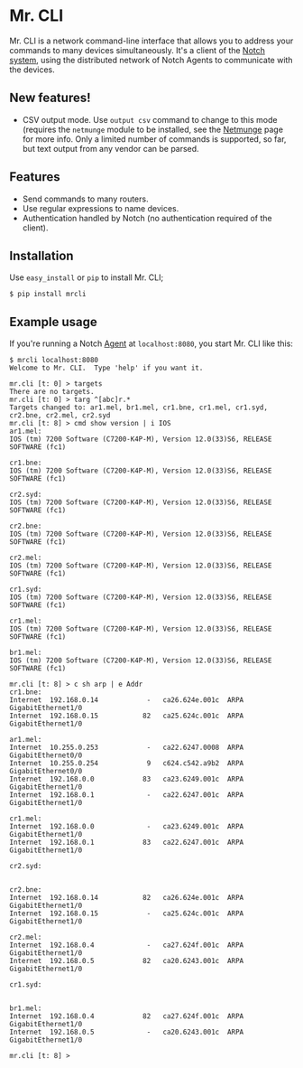 # Mr. CLI #


Mr. CLI is a network command-line interface that allows you to address your commands to many devices simultaneously.  It's a client of the [Notch system](http://code.google.com/p/notch), using the distributed network of Notch Agents to communicate with the devices.

## New features! ##
  * CSV output mode. Use `output csv` command to change to this mode (requires the `netmunge` module to be installed, see the [Netmunge](http://code.google.com/p/netmunge) page for more info. Only a limited number of commands is supported, so far, but text output from any vendor can be parsed.

## Features ##
  * Send commands to many routers.
  * Use regular expressions to name devices.
  * Authentication handled by Notch (no authentication required of the client).

## Installation ##

Use ```easy_install``` or ``pip`` to install Mr. CLI;

```
$ pip install mrcli
```

## Example usage ##

If you're running a Notch [Agent](http://www.enemesco.net/notch/agent.html) at `localhost:8080`, you start Mr. CLI like this:

```
$ mrcli localhost:8080
Welcome to Mr. CLI.  Type 'help' if you want it.

mr.cli [t: 0] > targets
There are no targets.
mr.cli [t: 0] > targ ^[abc]r.*
Targets changed to: ar1.mel, br1.mel, cr1.bne, cr1.mel, cr1.syd, cr2.bne, cr2.mel, cr2.syd
mr.cli [t: 8] > cmd show version | i IOS
ar1.mel:
IOS (tm) 7200 Software (C7200-K4P-M), Version 12.0(33)S6, RELEASE SOFTWARE (fc1)

cr1.bne:
IOS (tm) 7200 Software (C7200-K4P-M), Version 12.0(33)S6, RELEASE SOFTWARE (fc1)

cr2.syd:
IOS (tm) 7200 Software (C7200-K4P-M), Version 12.0(33)S6, RELEASE SOFTWARE (fc1)

cr2.bne:
IOS (tm) 7200 Software (C7200-K4P-M), Version 12.0(33)S6, RELEASE SOFTWARE (fc1)

cr2.mel:
IOS (tm) 7200 Software (C7200-K4P-M), Version 12.0(33)S6, RELEASE SOFTWARE (fc1)

cr1.syd:
IOS (tm) 7200 Software (C7200-K4P-M), Version 12.0(33)S6, RELEASE SOFTWARE (fc1)

cr1.mel:
IOS (tm) 7200 Software (C7200-K4P-M), Version 12.0(33)S6, RELEASE SOFTWARE (fc1)

br1.mel:
IOS (tm) 7200 Software (C7200-K4P-M), Version 12.0(33)S6, RELEASE SOFTWARE (fc1)

mr.cli [t: 8] > c sh arp | e Addr
cr1.bne:
Internet  192.168.0.14            -   ca26.624e.001c  ARPA        GigabitEthernet1/0
Internet  192.168.0.15           82   ca25.624c.001c  ARPA        GigabitEthernet1/0

ar1.mel:
Internet  10.255.0.253            -   ca22.6247.0008  ARPA        GigabitEthernet0/0
Internet  10.255.0.254            9   c624.c542.a9b2  ARPA        GigabitEthernet0/0
Internet  192.168.0.0            83   ca23.6249.001c  ARPA        GigabitEthernet1/0
Internet  192.168.0.1             -   ca22.6247.001c  ARPA        GigabitEthernet1/0

cr1.mel:
Internet  192.168.0.0             -   ca23.6249.001c  ARPA        GigabitEthernet1/0
Internet  192.168.0.1            83   ca22.6247.001c  ARPA        GigabitEthernet1/0

cr2.syd:


cr2.bne:
Internet  192.168.0.14           82   ca26.624e.001c  ARPA        GigabitEthernet1/0
Internet  192.168.0.15            -   ca25.624c.001c  ARPA        GigabitEthernet1/0

cr2.mel:
Internet  192.168.0.4             -   ca27.624f.001c  ARPA        GigabitEthernet1/0
Internet  192.168.0.5            82   ca20.6243.001c  ARPA        GigabitEthernet1/0

cr1.syd:


br1.mel:
Internet  192.168.0.4            82   ca27.624f.001c  ARPA        GigabitEthernet1/0
Internet  192.168.0.5             -   ca20.6243.001c  ARPA        GigabitEthernet1/0

mr.cli [t: 8] > 
```